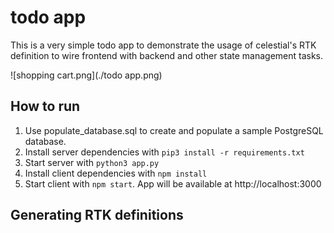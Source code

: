 # todo app

This is a very simple todo app to demonstrate the usage of celestial's RTK definition to wire frontend with backend and other state management tasks.

![shopping cart.png](./todo app.png)

## How to run

1. Use populate_database.sql to create and populate a sample PostgreSQL database.
2. Install server dependencies with ```pip3 install -r requirements.txt```
3. Start server with ```python3 app.py```
3. Install client dependencies with ```npm install```
4. Start client with ```npm start```. App will be available at http://localhost:3000

## Generating RTK definitions
